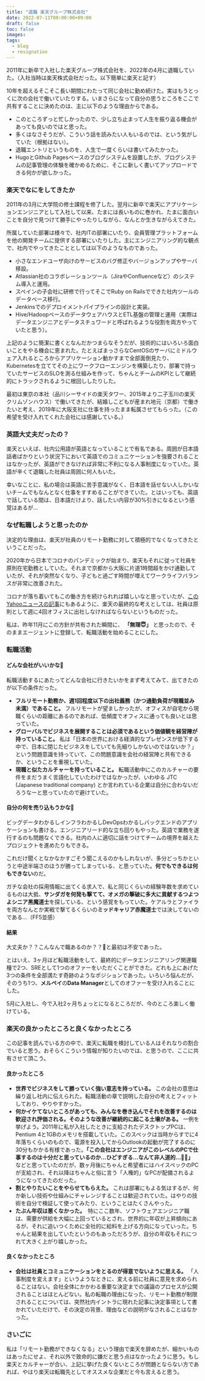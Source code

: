 ```yaml
---
title: "退職 楽天グループ株式会社"
date: 2022-07-11T00:00:00+09:00
draft: false
toc: false
images:
tags:
  - blog
  - resignation
---
```

2011年に新卒で入社した楽天グループ株式会社を、2022年の4月に退職していた。（入社当時は楽天株式会社だった。以下簡単に楽天と記す）

10年を超えるそこそこ長い期間にわたって同じ会社に勤め続けた。実はもうとっくに次の会社で働いていたりする。いまさらになって自分の思うところをここで共有することに決めたのは、主に以下のような理由からである。

* このところずっと忙しかったので、少し立ち止まって人生を振り返る機会があっても良いのではと思った。
* 多くはなさそうだが、こういう話を読みたい人もいるのでは、という気がしていた（根拠はない）。
* 退職エントリというものを、人生で一度くらいは書いてみたかった。
* HugoとGithub Pagesベースのブログシステムを設置したが、ブログシステムの記事管理の体験を確かめるために、そこに新しく書いてアップロードできる何かが欲しかった。

### 楽天でなにをしてきたか

2011年の3月に大学院の修士課程を修了した。翌月に新卒で楽天にアプリケーションエンジニアとして入社して以来、たまには長いものに巻かれ、たまに面白いことを自分で見つけて勝手にやったりしながら、なんとか生きながらえてきた。

所属していた部署は様々で、社内ITの部署にいたり、会員管理プラットフォームを他の開発チームに提供する部署にいたりした。主にエンジニアリング的な観点で、社内でやってきたこととしては以下のようなものであった。

* 小さなエンドユーザ向けのサービスのバグ修正やバージョンアップやサーバ移設。
* Atlassian社のコラボレーションツール（JiraやConfluenceなど）のシステム導入と運用。
* スペインの子会社に研修で行ってそこでRuby on Railsでできた社内ツールのデータベース移行。
* Jenkinsでのデプロイメントパイプラインの設計と実装。
* Hive/HadoopベースのデータウェアハウスとETL基盤の管理と運用（実際はデータエンジニアとデータスチュワードと呼ばれるような役割を両方やっていたと思う）。

上記のように簡潔に書くとなんだかつまらなそうだが、技術的にはいろいろ面白いことをやる機会に恵まれた。たとえばまっさらなCentOSのサーバにミドルウェア入れるところからアプリケーション動かすまで全部面倒見たり、Kubernetesを立ててその上にワークフローエンジンを構築したり、部署で持っていたサービスのSLOを測る仕組みを作って、ちゃんとチームのKPIとして継続的にトラックされるように根回ししたりした。

最初は東京の本社（品川シーサイドの楽天タワー、2015年より二子玉川の楽天クリムゾンハウス）で働いてきたが、結婚しこどもが産まれ地元（京都）で働きたいと考え、2019年に大阪支社に仕事を持ったまま転属させてもらった。（この希望を受け入れてくれた会社には感謝している。）

### 英語大丈夫だったの？

楽天といえば、社内公用語が英語となっていることで有名である。周囲が日本語話者ばかりという状況下において英語でのコミュニケーションを強要されることはなかったが、英語ができなければ非常に不利になる人事制度になっていた。英語が辛くて退職した社員は周囲に何人もいた。

幸いなことに、私の場合は英語に苦手意識がなく、日本語を話せない人しかいないチームでもなんとなく仕事をすすめることができていた。とはいっても、英語で話している間は、日本語だけより、話したい内容が30%引きになるという感覚はあるが...

### なぜ転職しようと思ったのか

決定的な理由は、楽天が社員のリモート勤務に対して積極的でなくなってきたということだった。

2020年から日本でコロナのパンデミックが始まり、楽天もそれに従って社員を原則在宅勤務としていた。それまで京都から大阪に片道1時間超をかけ通勤していたが、それが突然なくなり、子どもと過ごす時間が増えてワークライフバランスが非常に改善された。

コロナが落ち着いてもこの働き方を続けられれば嬉しいなと思っていたが、[このYahooニュースの記事](https://news.yahoo.co.jp/articles/04e5a9014af621eb440233c7ff4d5f37b6db0fec)にもあるように、楽天の最終的な考えとしては、社員は原則として週に4回オフィスに出社しなければならないというものだった。

私は、昨年11月にこの方針が共有された瞬間に、
**「無理😇」**
と思ったので、そのままエージェントに登録して、転職活動を始めることにした。

### 転職活動

#### どんな会社がいいかな🤔

転職活動するにあたってどんな会社に行きたいかをまず考えてみて、出てきたのが以下の条件だった。

* **フルリモート勤務か、週1回程度以下の出社義務（かつ通勤負荷が現職並み未満）であること。** フルリモートが望ましかったが、オフィスが自宅から現職くらいの距離にあるのであれば、低頻度でオフィスに通っても良いとは思っていた。
* **グローバルでビジネスを展開することは必須であるという価値観を経営陣が持っていること。** 私は「日本の世界における経済的なプレゼンスが低下する中で、日本に閉じたビジネスをしていても先細りしかないのではないか？」という問題意識を持っていて、この問題意識を会社の経営陣と共有できるか、ということを重視していた。
* **現職と似たカルチャーを持っていること。** 転職活動中にこのカルチャーの要件をまだうまく言語化していたわけではなかったが、いわゆる JTC (Japanese traditional company) とか言われている企業は自分に合わないだろうなーと思っていたので避けていた。

#### 自分の何を売り込もうかな🤔

ビッグデータわかるしインフラわかるしDevOpsわかるしバックエンドのアプリケーションも書ける。エンジニアリード的な立ち回りもやった。英語で業務を遂行するのも問題なくできる。社内の人に適切に話をつけてチームの境界を越えたプロジェクトを進めたりもできる。

これだけ聞くとなかなかすごそう聞こえるのかもしれないが、多分どっちかというと中途半端さのほうが勝ってしまっている、と思っていた。**何でもできるは何もできない**のだ。

ガチな会社の採用情報に出てくる求人で、私と同じくらいの経験年数を求めているものは大抵、**サンダガを何発も撃てて、オメガの撃破に多大に貢献するつよつよシニア黒魔道士**を探している、という感覚をもっていた。ケアルラとファイラを両方なんとか実戦で撃てるくらいの**ミッドキャリア赤魔道士**では決してないのである...（FF5並感）

#### 結果

大丈夫か？？こんなんで職あるのか？？🤔と最初は不安であった。

とはいえ、3ヶ月ほど転職活動をして、最終的にデータエンジニアリング関連職種で2つ、SREとして1つのオファーをいただくことができた。どれも上にあげた3つの条件を全部満たす奇跡のようなポジションであった。いろいろ悩んだが、そのうち1つ、**メルペイ**の**Data Manager**としてのオファーを受け入れることにした。

5月に入社し、今で入社2ヶ月ちょっとになるところだが、今のところ楽しく働けている。

### 楽天の良かったところと良くなかったところ
この記事を読んでいる方の中で、楽天に転職を検討している人はそれなりの割合でいると思う。おそらくこういう情報が知りたいのでは、と思うので、ここに共有させて頂こう。

#### 良かったところ

  * **世界でビジネスをして勝っていく強い意志を持っている。**
  この会社の意思は繰り返し社内に伝えられた。転職活動の章で説明した自分の考えとフィットしており、やりやすかった。
  * **何かイケてないところがあっても、みんなを巻き込んでそれを改善するのは歓迎され評価される。そのような改善が継続的に起こる土壌がある。** 一例を挙げよう。2011年に私が入社したときに支給されたデスクトップPCは、Pentium 4と1GBのメモリを搭載していた。このスペックは当時からすでに4年落ちくらいのもので、電源を投入してからOutlookの起動が完了するのに30分もかかる有様であった。**「この会社はエンジニアがこのレベルのPCで仕事するのは十分だと思っているのか...ひどすぎる...なんて非人道的...😮‍💨」** などと思っていたのだが、数ヶ月後にちゃんと希望者にはハイスペックのPCが支給され、それ以降はちゃんと俗に言う「人権的」なPCが配備されるようになってきたのだった。
  * **割とやりたいことをやらせてもらえた。** これは部署にもよる気はするが、何か新しい技術や仕組みにチャレンジすることは歓迎されていた。はやりの技術を自分で検証して使ってみたり、ということはたくさんやった。
  * **たぶん年収は悪くなかった。**　特にここ数年、ソフトウェアエンジニア職は、需要が供給を大幅に上回っているとされ、世界的に年収が上昇傾向にあるが、それに追いつくために全社的に給料を上げる方向になっていった。ちゃんと結果を出していたというのもあっただろうが、自分の年収もそれにつれて大きく上がり嬉しかった。

#### 良くなかったところ

  * **会社は社員とコミュニケーションをとるのが得意でないように思える。**
  「人事制度を変えます」というようなときに、変える前に社員に意見を求められることはない。会社全体にかかわる重要な決定までの議論のプロセスが公開されることはほとんどない。私の転職の理由になった、リモート勤務が制限されることについては、突然社内イントラに現れた記事に決定事項として書かれていただけで、その決定の背景、理由などの説明がなされることはなかった。

### さいごに

私は「リモート勤務ができなくなる」という理由で楽天を辞めたが、細かいものはあったにせよ、それ以外で致命的に嫌だと思う点はなかったように思う。もし楽天とカルチャーが合い、上記に挙げた良くないところが問題とならない方であれば、やはり楽天は転職先としてオススメな企業だと今も言えると思う。

